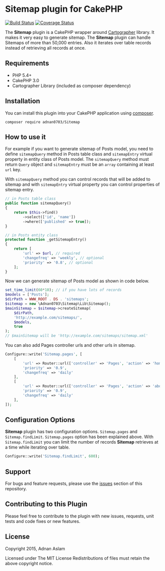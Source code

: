 Sitemap plugin for CakePHP
==========================

[![Build Status](https://travis-ci.org/Adnan0703/sitemap.svg)](https://travis-ci.org/Adnan0703/sitemap)
[![Coverage Status](https://coveralls.io/repos/Adnan0703/sitemap/badge.svg?branch=master&service=github)](https://coveralls.io/github/Adnan0703/sitemap?branch=master)


The **Sitemap** plugin is a CakePHP wrapper around [Cartographer](http://github.com/tackk/cartographer/) library. 
It makes it very easy to generate sitemap. The **Sitemap** plugin can handle Sitemaps of more than 50,000 entries. 
Also it iterates over table records instead of retrieving all records at once.

Requirements
------------

 * PHP 5.4+
 * CakePHP 3.0
 * Cartographer Library (included as composer dependency)

## Installation

You can install this plugin into your CakePHP application using [composer](http://getcomposer.org).


```
composer require adnan0703/Sitemap
```

How to use it
-------------

For example if you want to generate sitemap of Posts model, you need to define `sitemapQuery` method in Posts table class
and `sitemapEntry` virtual property in entity class of Posts model. The `sitemapQuery` method must return `Query` object and
`sitemapEntry` must be an `array` containing at least `url` key.

With `sitemapQuery` method you can control records that will be added to sitemap and with `sitemapEntry` virtual property
you can control properties of sitemap entry.
``` php
// in Posts table class
public function sitemapQuery()
{
	return $this->find()
		->select(['id', 'name'])
		->where(['published' => true]);
}
```
``` php
// in Posts entity class
protected function _getSitemapEntry() 
{
	return [
		'url' => $url, // required
		'changefreq' => 'weekly', // optional
		'priority' => '0.8', // optional
	];
}
```
Now we can generate sitemap of Posts model as shown in code below.
``` php
set_time_limit(60*10); // if you have lots of records
$models = ['Posts'];
$dirPath = WWW_ROOT . DS . 'sitemaps';
$sitemap = new \Adnan0703\Sitemap\Lib\Sitemap();
$mainSitemap = $sitemap->createSitemap(
	$dirPath, 
	'http://example.com/sitemaps/', 
	$models, 
	true
);
// $mainSitemap will be 'http://example.com/sitemaps/sitemap.xml'
```
You can also add Pages controller urls and other urls in sitemap.
``` php
Configure::write('Sitemap.pages', [
	[
		'url' => Router::url(['controller' => 'Pages', 'action' => 'home'], true), 
		'priority' => '0.9', 
		'changefreq' => 'daily'
	],
	[
		'url' => Router::url(['controller' => 'Pages', 'action' => 'about_us'], true), 
		'priority' => '0.9', 
		'changefreq' => 'daily'
	],
]);
```

Configuration Options
---------------------

**Sitemap** plugin has two configuration options.
`Sitemap.pages` and `Sitemap.findLimit`. `Sitemap.pages` option has been explained above. With `Sitemap.findLimit` you can
limit the number of records **Sitemap** retrieves at a time while iterating over table.
``` php
Configure::write('Sitemap.findLimit', 600);
```

Support
-------

For bugs and feature requests, please use the [issues](https://github.com/adnan0703/Sitemap/issues) section of this repository.

Contributing to this Plugin
---------------------------

Please feel free to contribute to the plugin with new issues, requests, unit tests and code fixes or new features.

License
-------

Copyright 2015, Adnan Aslam

Licensed under The MIT License
Redistributions of files must retain the above copyright notice.
